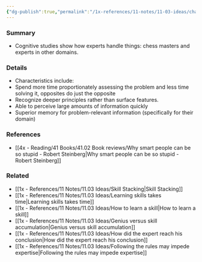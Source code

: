 ```yaml
---
{"dg-publish":true,"permalink":"/1x-references/11-notes/11-03-ideas/characteristics-of-expertise/","noteIcon":""}
---
```



### Summary
- Cognitive studies show how experts handle things: chess masters and experts in other domains.
### Details
- Characteristics include:
- Spend more time proportionately assessing the problem and less time solving it, opposites do just the opposite
- Recognize deeper principles rather than surface features.
- Able to perceive large amounts of information quickly
- Superior memory for problem-relevant information (specifically for their domain)

### References
- [[4x - Reading/41 Books/41.02 Book reviews/Why smart people can be so stupid - Robert Steinberg\|Why smart people can be so stupid - Robert Steinberg]]

### Related
- [[1x - References/11 Notes/11.03 Ideas/Skill Stacking\|Skill Stacking]]
- [[1x - References/11 Notes/11.03 Ideas/Learning skills takes time\|Learning skills takes time]]
- [[1x - References/11 Notes/11.03 Ideas/How to learn a skill\|How to learn a skill]]
- [[1x - References/11 Notes/11.03 Ideas/Genius versus skill accumulation\|Genius versus skill accumulation]]
- [[1x - References/11 Notes/11.03 Ideas/How did the expert reach his conclusion\|How did the expert reach his conclusion]]
- [[1x - References/11 Notes/11.03 Ideas/Following the rules may impede expertise\|Following the rules may impede expertise]]